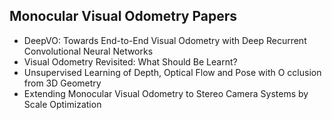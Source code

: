 <h2> Monocular Visual Odometry Papers</h2>

<ul>

                             

 <li><a target="_blank" href="https://github.com/manjunath5496/Monocular-Visual-Odometry-Papers/blob/master/mvo(1).pdf" style="text-decoration:none;">DeepVO: Towards End-to-End Visual Odometry with Deep Recurrent Convolutional Neural Networks</a></li>

 <li><a target="_blank" href="https://github.com/manjunath5496/Monocular-Visual-Odometry-Papers/blob/master/mvo(2).pdf" style="text-decoration:none;">Visual Odometry Revisited: What Should Be Learnt?</a></li>

<li><a target="_blank" href="https://github.com/manjunath5496/Monocular-Visual-Odometry-Papers/blob/master/mvo(3).pdf" style="text-decoration:none;">Unsupervised Learning of Depth, Optical Flow and Pose with O cclusion from 3D Geometry</a></li>
 <li><a target="_blank" href="https://github.com/manjunath5496/Monocular-Visual-Odometry-Papers/blob/master/mvo(4).pdf" style="text-decoration:none;">Extending Monocular Visual Odometry to Stereo Camera Systems by Scale Optimization</a></li>                              
</ul>
